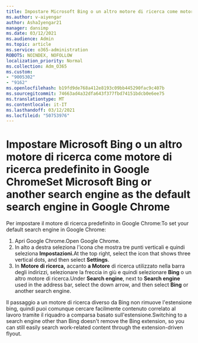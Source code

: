 ```yaml
---
title: Impostare Microsoft Bing o un altro motore di ricerca come motore di ricerca predefinito in Google Chrome
ms.author: v-aiyengar
author: AshaIyengar21
manager: dansimp
ms.date: 03/12/2021
ms.audience: Admin
ms.topic: article
ms.service: o365-administration
ROBOTS: NOINDEX, NOFOLLOW
localization_priority: Normal
ms.collection: Adm_O365
ms.custom:
- "9005302"
- "9162"
ms.openlocfilehash: b19fd9de768a412e8193c09bb445290fac9c407b
ms.sourcegitcommit: 74663ad4a32dfa643f377fbd74151bdcb0e6ee75
ms.translationtype: MT
ms.contentlocale: it-IT
ms.lasthandoff: 03/12/2021
ms.locfileid: "50753976"
---
```

# <a name="set-microsoft-bing-or-another-search-engine-as-the-default-search-engine-in-google-chrome"></a><span data-ttu-id="33b03-102">Impostare Microsoft Bing o un altro motore di ricerca come motore di ricerca predefinito in Google Chrome</span><span class="sxs-lookup"><span data-stu-id="33b03-102">Set Microsoft Bing or another search engine as the default search engine in Google Chrome</span></span>

<span data-ttu-id="33b03-103">Per impostare il motore di ricerca predefinito in Google Chrome:</span><span class="sxs-lookup"><span data-stu-id="33b03-103">To set your default search engine in Google Chrome:</span></span>

1. <span data-ttu-id="33b03-104">Apri Google Chrome.</span><span class="sxs-lookup"><span data-stu-id="33b03-104">Open Google Chrome.</span></span>
1. <span data-ttu-id="33b03-105">In alto a destra seleziona l'icona che mostra tre punti verticali e quindi seleziona **Impostazioni.**</span><span class="sxs-lookup"><span data-stu-id="33b03-105">At the top right, select the icon that shows three vertical dots, and then select **Settings**.</span></span>
1. <span data-ttu-id="33b03-106">In **Motore di ricerca,** accanto **a Motore** di ricerca utilizzato nella barra degli indirizzi, selezionare la freccia in giù e quindi selezionare **Bing** o un altro motore di ricerca.</span><span class="sxs-lookup"><span data-stu-id="33b03-106">Under **Search engine**, next to **Search engine** used in the address bar, select the down arrow, and then select **Bing** or another search engine.</span></span>

<span data-ttu-id="33b03-107">Il passaggio a un motore di ricerca diverso da Bing non rimuove l'estensione bing, quindi puoi comunque cercare facilmente contenuto correlato al lavoro tramite il riquadro a comparsa basato sull'estensione.</span><span class="sxs-lookup"><span data-stu-id="33b03-107">Switching to a search engine other than Bing doesn't remove the Bing extension, so you can still easily search work-related content through the extension-driven flyout.</span></span>
